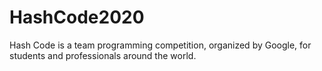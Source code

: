 # HashCode2020
Hash Code is a team programming competition, organized by Google, for students and professionals around the world.
